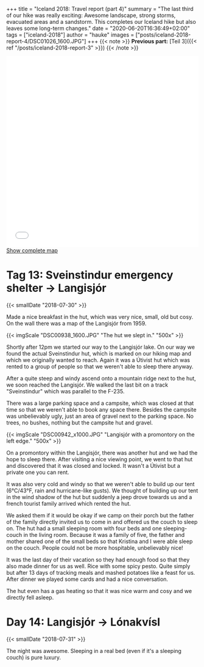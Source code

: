 +++
title = "Iceland 2018: Travel report (part 4)"
summary = "The last third of our hike was really exciting: Awesome landscape, strong storms, evacuated areas and a sandstorm. This completes our Iceland hike but also leaves some long-term changes."
date = "2020-06-20T16:36:49+02:00"
tags = ["iceland-2018"]
author = "hauke"
images = ["posts/iceland-2018-report-4/DSC01026_1600.JPG"]
+++
{{< note >}}
**Previous part:** [Teil 3]({{< ref "/posts/iceland-2018-report-3" >}})
{{< /note >}}

<iframe
	width="100%"
	height="500px"
	frameborder="0"
	allowfullscreen
	src="//umap.openstreetmap.de/en/map/island-2018_1692#10/64.06/-18.75">
</iframe>
<a target="_blank" href="//umap.openstreetmap.de/en/map/island-2018_1692">
	Show complete map
</a>

# Tag 13: Sveinstindur emergency shelter → Langisjór
{{< smallDate "2018-07-30" >}}

Made a nice breakfast in the hut, which was very nice, small, old but cosy.
On the wall there was a map of the Langisjór from 1959.

{{< imgScale "DSC00938_1600.JPG" "The hut we slept in." "500x" >}}

Shortly after 12pm we started our way to the Langisjór lake.
On our way we found the actual Sveinstindur hut, which is marked on our hiking map and which we originally wanted to reach.
Again it was a Útivist hut which was rented to a group of people so that we weren't able to sleep there anyway.

After a quite steep and windy ascend onto a mountain ridge next to the hut, we soon reached the Langisjór.
We walked the last bit on a track "Sveinstindur" which was parallel to the F-235.

There was a large parking space and a campsite, which was closed at that time so that we weren't able to book any space there.
Besides the campsite was unbelievably ugly, just an area of gravel next to the parking space.
No trees, no bushes, nothing but the campsite hut and gravel.

{{< imgScale "DSC00942_x1000.JPG" "Langisjór with a promontory on the left edge." "500x" >}}

On a promontory within the Langisjór, there was another hut and we had the hope to sleep there.
After visiting a nice viewing point, we went to that hut and discovered that it was closed and locked.
It wasn't a Útivist but a private one you can rent.

It was also very cold and windy so that we weren't able to build up our tent (6°C/43°F, rain and hurricane-like gusts).
We thought of building up our tent in the wind shadow of the hut but suddenly a jeep drove towards us and a french tourist family arrived which rented the hut.

We asked them if it would be okay if we camp on their porch but the father of the family directly invited us to come in and offered us the couch to sleep on.
The hut had a small sleeping room with four beds and one sleeping-couch in the living room.
Because it was a family of five, the father and mother shared one of the small beds so that Kristina and I were able sleep on the couch.
People could not be more hospitable, unbelievably nice!

It was the last day of their vacation so they had enough food so that they also made dinner for us as well.
Rice with some spicy pesto.
Quite simply but after 13 days of tracking meals and mashed potatoes like a feast for us.
After dinner we played some cards and had a nice conversation.

The hut even has a gas heating so that it was nice warm and cosy and we directly fell asleep.

# Day 14: Langisjór → Lónakvísl
{{< smallDate "2018-07-31" >}}

The night was awesome.
Sleeping in a real bed (even if it's a sleeping couch) is pure luxury.
